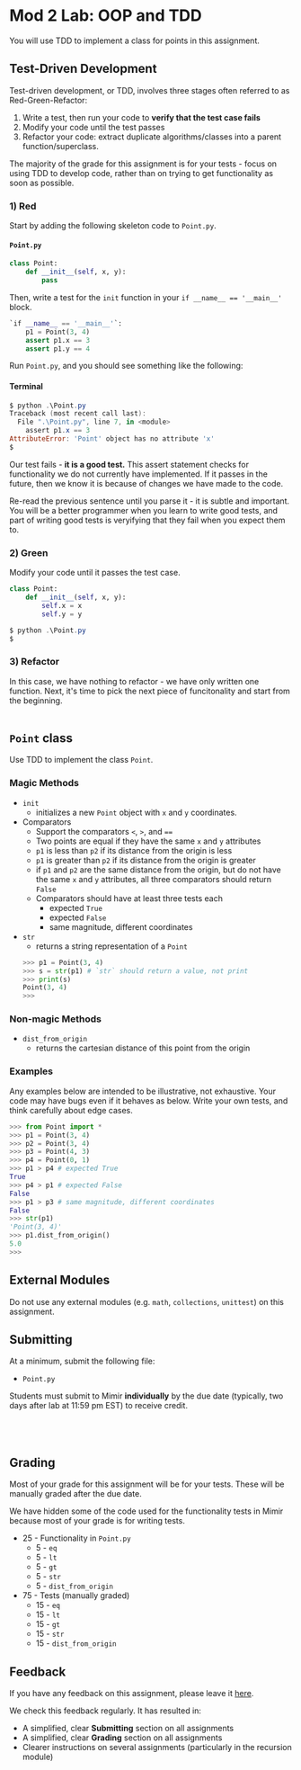 # Mod 2 Lab: OOP and TDD
You will use TDD to implement a class for points in this assignment.
## Test-Driven Development
Test-driven development, or TDD, involves three stages often referred to as Red-Green-Refactor:
1) Write a test, then run your code to **verify that the test case fails**
2) Modify your code until the test passes
3) Refactor your code: extract duplicate algorithms/classes into a parent function/superclass.

The majority of the grade for this assignment is for your tests - focus on using TDD to develop code, rather than on trying to get functionality as soon as possible.

### 1) Red
Start by adding the following skeleton code to `Point.py`.
#### `Point.py`
```python
class Point:
    def __init__(self, x, y):
        pass
```
Then, write a test for the `init` function in your `if __name__ == '__main__'` block.

```python
`if __name__ == '__main__'`:
    p1 = Point(3, 4)
    assert p1.x == 3
    assert p1.y == 4

```

Run `Point.py`, and you should see something like the following:
#### Terminal
```powershell
$ python .\Point.py
Traceback (most recent call last):
  File ".\Point.py", line 7, in <module>
    assert p1.x == 3
AttributeError: 'Point' object has no attribute 'x'
$ 
```
Our test fails - **it is a good test.** This assert statement checks for functionality we do not currently have implemented. If it passes in the future, then we know it is because of changes we have made to the code.

Re-read the previous sentence until you parse it - it is subtle and important. You will be a better programmer when you learn to write good tests, and part of writing good tests is veryifying that they fail when you expect them to.


### 2) Green
Modify your code until it passes the test case. 

```python
class Point:
    def __init__(self, x, y):
        self.x = x
        self.y = y
```

```powershell
$ python .\Point.py
$  
```
### 3) Refactor
In this case, we have nothing to refactor - we have only written one function. Next, it's time to pick the next piece of funcitonality and start from the beginning.<br></br>

## `Point` class
Use TDD to implement the class `Point`.

### Magic Methods
* `init`
   * initializes a new `Point` object with `x` and `y` coordinates.
* Comparators
   * Support the comparators `<`, `>`, and `==`
   * Two points are equal if they have the same `x` and `y` attributes
   * `p1` is less than `p2` if its distance from the origin is less
   * `p1` is greater than `p2` if its distance from the origin is greater
   * if `p1` and `p2` are the same distance from the origin, but do not have the same `x` and `y` attributes, all three comparators should return `False`
   * Comparators should have at least three tests each
        * expected `True`
        * expected `False`
        * same magnitude, different coordinates
* `str`
   * returns a string representation of a `Point`
   ```python
   >>> p1 = Point(3, 4)
   >>> s = str(p1) # `str` should return a value, not print
   >>> print(s)
   Point(3, 4)
   >>> 
   ```

### Non-magic Methods
* `dist_from_origin`
   * returns the cartesian distance of this point from the origin

### Examples
Any examples below are intended to be illustrative, not exhaustive. Your code may have bugs even if it behaves as below. Write your own tests, and think carefully about edge cases.
```python
>>> from Point import *
>>> p1 = Point(3, 4)
>>> p2 = Point(3, 4)
>>> p3 = Point(4, 3)
>>> p4 = Point(0, 1)
>>> p1 > p4 # expected True
True
>>> p4 > p1 # expected False
False
>>> p1 > p3 # same magnitude, different coordinates
False
>>> str(p1)
'Point(3, 4)'
>>> p1.dist_from_origin()
5.0
>>> 
```

## External Modules
Do not use any external modules (e.g. `math`, `collections`, `unittest`) on this assignment.

## Submitting

At a minimum, submit the following file:
   * `Point.py`

Students must submit to Mimir **individually** by the due date (typically, two days after lab at 11:59 pm EST) to receive credit. <br></br><br></br>

## Grading
Most of your grade for this assignment will be for your tests. These will be manually graded after the due date.

We have hidden some of the code used for the functionality tests in Mimir because most of your grade is for writing tests. 

* 25 - Functionality in `Point.py`
    * 5 - `eq`
    * 5 - `lt`
    * 5 - `gt`
    * 5 - `str`
    * 5 - `dist_from_origin`
* 75 - Tests (manually graded)
    * 15 - `eq`
    * 15 - `lt`
    * 15 - `gt`
    * 15 - `str`
    * 15 - `dist_from_origin`

## Feedback
If you have any feedback on this assignment, please leave it [here](https://s.uconn.edu/cse2050_feedback).

We check this feedback regularly. It has resulted in:
* A simplified, clear **Submitting** section on all assignments
* A simplified, clear **Grading** section on all assignments
* Clearer instructions on several assignments (particularly in the recursion module)